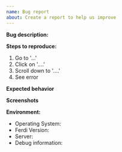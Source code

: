 ```yaml
---
name: Bug report
about: Create a report to help us improve
---
```

<!--
Please fill our form below, this way we can analyse and fix the problem as fast as possible.

Please keep in mind that any text inside "<!--" and "--\>" are comments from us and won't be
visible in your bug report, so please don't put any text in them.
-->
**Bug description:**
<!-- Add a clear and concise description of what the bug is -->

**Steps to reproduce:**
<!-- Explain to us how we can reproduce your bug on our computer -->

1. Go to '...'
2. Click on '....'
3. Scroll down to '....'
4. See error

**Expected behavior**
<!-- If applicable, add a description of what you expected to happen. -->

**Screenshots**
<!-- If applicable, add screenshots to help explain your problem. -->
<!-- You can simply drag and drop any image file into the editor to add it to the report -->

**Environment:**

- Operating System: <!-- e.g. macOS Catalina, Windows 10, etc. -->
- Ferdi Version: <!-- e.g. 5.4.3 -->
- Server: <!-- e.g. Ferdi, Franz, Using without an account -->
-  Debug information: <!-- https://debug.getferdi.com/... -->
<!-- 
To publish a bug report, inside Ferdi's menu bar click on "Help" > "Publish debug information", accept our terms
and copy the link given to you.
-->

<!-- Please consider supporting Ferdi!
👉  https://github.com/sponsors/getferdi
👉  https://opencollective.com/getferdi/donate -->

